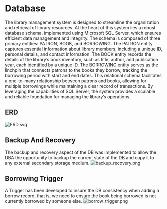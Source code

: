 # Database

The library management system is designed to streamline the organization and retrieval of library resources. 
At the heart of this system lies a robust database schema, implemented using Microsoft SQL Server, which ensures 
efficient data management and integrity. 
The schema is composed of three primary entities: PATRON, BOOK, and BORROWING. 
The PATRON entity captures essential information about library members, including a unique ID, personal details, 
and contact information. 
The BOOK entity records the details of the library’s book inventory, such as title, author, 
and publication year, each identified by a unique ID. The BORROWING entity serves as the linchpin 
that connects patrons to the books they borrow, tracking the borrowing period with start and end dates. 
This relational schema facilitates a one-to-many relationship between patrons and books, allowing for 
multiple borrowings while maintaining a clear record of transactions. 
By leveraging the capabilities of SQL Server, the system provides a scalable and reliable foundation for 
managing the library’s operations.

## ERD
![ERD.svg](ERD.svg)

## Backup And Recovery
The backup and recovery aspect of the DB was implemented to allow the DBA the opportunity to backup
the current state of the DB and copy it to any external secondary storage medium.
![backup_recovery.png](backup_recovery.png)

## Borrowing Trigger
A Trigger has been developed to insure the DB consistency when adding a borrow
record, that is, we need to ensure the book being borrowed is not currently
borrowed by someone else.
![borrow_trigger.png](borrow_trigger.png)